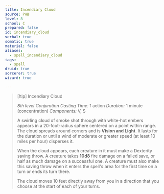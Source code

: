 ```yaml
---
title: Incendiary Cloud
source: PHB
level: 8
school: C
prepared: false
id: incendiary_cloud
verbal: true
somatic: true
material: false
aliases:
  - spell_incendiary_cloud
tags:
  - spell
druid: true
sorcerer: true
wizard: true

---
```

>[!tip] Incendiary Cloud
>
> *8th level Conjuration*
> *Casting Time:* 1 action
> *Duration:* 1 minute (concentration)
> *Components:* V, S
>
>A swirling cloud of smoke shot through with white-hot embers appears in a 20-foot-radius sphere centered on a point within range. The cloud spreads around corners and is **Vision and Light**. It lasts for the duration or until a wind of moderate or greater speed (at least 10 miles per hour) disperses it.
>
>When the cloud appears, each creature in it must make a Dexterity saving throw. A creature takes **10d8** fire damage on a failed save, or half as much damage on a successful one. A creature must also make this saving throw when it enters the spell's area for the first time on a turn or ends its turn there.
>
>The cloud moves 10 feet directly away from you in a direction that you choose at the start of each of your turns.
>

